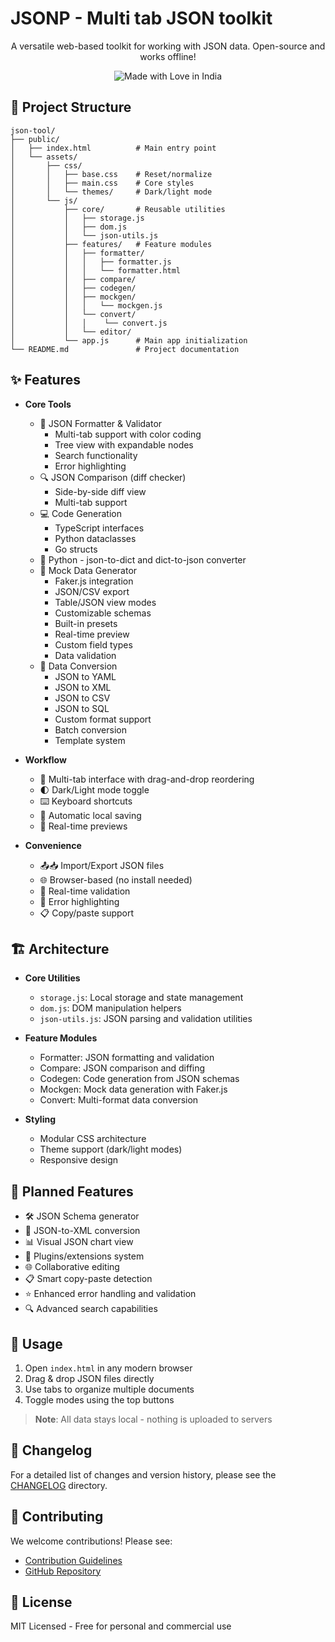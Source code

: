 # JSONP - Multi tab JSON toolkit

<p align="center">
  A versatile web-based toolkit for working with JSON data. Open-source and works offline!
</p>

<p align="center">
  <img src="https://madewithlove.now.sh/in?heart=true&colorA=%23ff671f&colorB=%23046a38&text=India" alt="Made with Love in India">
</p>

## 📁 Project Structure

```
json-tool/
├── public/
│   ├── index.html          # Main entry point
│   └── assets/
│       ├── css/
│       │   ├── base.css    # Reset/normalize
│       │   ├── main.css    # Core styles
│       │   └── themes/     # Dark/light mode
│       └── js/
│           ├── core/       # Reusable utilities
│           │   ├── storage.js
│           │   ├── dom.js
│           │   └── json-utils.js
│           ├── features/   # Feature modules
│           │   ├── formatter/
│           │   │   ├── formatter.js
│           │   │   └── formatter.html
│           │   ├── compare/
│           │   ├── codegen/
│           │   ├── mockgen/
│           │   │   └── mockgen.js
│           │   └── convert/
│           │   │    └── convert.js
│           │   └── editor/
│           └── app.js      # Main app initialization
└── README.md               # Project documentation
```

## ✨ Features

- **Core Tools**

  - 🧹 JSON Formatter & Validator
    - Multi-tab support with color coding
    - Tree view with expandable nodes
    - Search functionality
    - Error highlighting
  - 🔍 JSON Comparison (diff checker)
    - Side-by-side diff view
    - Multi-tab support
  - 💻 Code Generation
    - TypeScript interfaces
    - Python dataclasses
    - Go structs
  - 🐍 Python - json-to-dict and dict-to-json converter
  - 🧪 Mock Data Generator
    - Faker.js integration
    - JSON/CSV export
    - Table/JSON view modes
    - Customizable schemas
    - Built-in presets
    - Real-time preview
    - Custom field types
    - Data validation
  - 🔄 Data Conversion
    - JSON to YAML
    - JSON to XML
    - JSON to CSV
    - JSON to SQL
    - Custom format support
    - Batch conversion
    - Template system

- **Workflow**

  - 📑 Multi-tab interface with drag-and-drop reordering
  - 🌓 Dark/Light mode toggle
  - ⌨️ Keyboard shortcuts
  - 💾 Automatic local saving
  - 🔄 Real-time previews

- **Convenience**
  - 📤📥 Import/Export JSON files
  - 🌐 Browser-based (no install needed)
  - 🔄 Real-time validation
  - 🚦 Error highlighting
  - 📋 Copy/paste support

## 🏗 Architecture

- **Core Utilities**

  - `storage.js`: Local storage and state management
  - `dom.js`: DOM manipulation helpers
  - `json-utils.js`: JSON parsing and validation utilities

- **Feature Modules**

  - Formatter: JSON formatting and validation
  - Compare: JSON comparison and diffing
  - Codegen: Code generation from JSON schemas
  - Mockgen: Mock data generation with Faker.js
  - Convert: Multi-format data conversion

- **Styling**
  - Modular CSS architecture
  - Theme support (dark/light modes)
  - Responsive design

## 🚧 Planned Features

- 🛠 JSON Schema generator
- 🔄 JSON-to-XML conversion
- 📊 Visual JSON chart view
- 🧩 Plugins/extensions system
- 🌐 Collaborative editing
- 📋 Smart copy-paste detection
- ⭐ Enhanced error handling and validation
- 🔍 Advanced search capabilities

## 🚀 Usage

1. Open `index.html` in any modern browser
2. Drag & drop JSON files directly
3. Use tabs to organize multiple documents
4. Toggle modes using the top buttons

> **Note**: All data stays local - nothing is uploaded to servers

## 📝 Changelog

For a detailed list of changes and version history, please see the [CHANGELOG](./CHANGELOG/README.md) directory.

## 🤝 Contributing

We welcome contributions! Please see:

- [Contribution Guidelines](https://github.com/shravan20/jsonp/blob/main/CONTRIBUTING.md)
- [GitHub Repository](https://github.com/shravan20/jsonp)

## 📄 License

MIT Licensed - Free for personal and commercial use

